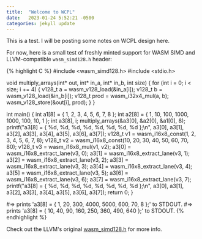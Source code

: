 ```yaml
---
title:  "Welcome to WCPL"
date:   2023-01-24 5:52:21 -0500
categories: jekyll update
---
```


This is a test. I will be posting some notes on WCPL design here.

<!--more-->

For now, here is a small test of freshly minted support for WASM SIMD and 
LLVM-compatible `wasm_simd128.h` header:

{% highlight C %}
#include <wasm_simd128.h>
#include <stdio.h>

void multiply_arrays(int* out, int* in_a, int* in_b, int size) 
{
  for (int i = 0; i < size; i += 4) {
    v128_t a = wasm_v128_load(&in_a[i]);
    v128_t b = wasm_v128_load(&in_b[i]);
    v128_t prod = wasm_i32x4_mul(a, b);
    wasm_v128_store(&out[i], prod);
  }
}

int main()
{
  int a1[8] = { 1, 2, 3, 4, 5, 6, 7, 8 };
  int a2[8] = { 1, 10, 100, 1000, 1000, 100, 10, 1 };
  int a3[8], i;
  multiply_arrays(&a3[0], &a2[0], &a1[0], 8);
  printf("a3[8] = { %d, %d, %d, %d, %d, %d, %d, %d };\n", 
    a3[0], a3[1], a3[2], a3[3], a3[4], a3[5], a3[6], a3[7]);
  v128_t v1 = wasm_i16x8_const(1, 2, 3, 4, 5, 6, 7, 8);
  v128_t v2 = wasm_i16x8_const(10, 20, 30, 40, 50, 60, 70, 80);
  v128_t v3 = wasm_i16x8_mul(v1, v2);
  a3[0] = wasm_i16x8_extract_lane(v3, 0);
  a3[1] = wasm_i16x8_extract_lane(v3, 1);
  a3[2] = wasm_i16x8_extract_lane(v3, 2);
  a3[3] = wasm_i16x8_extract_lane(v3, 3);
  a3[4] = wasm_i16x8_extract_lane(v3, 4);
  a3[5] = wasm_i16x8_extract_lane(v3, 5);
  a3[6] = wasm_i16x8_extract_lane(v3, 6);
  a3[7] = wasm_i16x8_extract_lane(v3, 7);
  printf("a3[8] = { %d, %d, %d, %d, %d, %d, %d, %d };\n", 
    a3[0], a3[1], a3[2], a3[3], a3[4], a3[5], a3[6], a3[7]);
  return 0;
}

#=> prints 'a3[8] = { 1, 20, 300, 4000, 5000, 600, 70, 8 };' to STDOUT.
#=> prints 'a3[8] = { 10, 40, 90, 160, 250, 360, 490, 640 };' to STDOUT.
{% endhighlight %}

Check out the LLVM's original [wasm_simd128.h][wasm_simd128] for more info.

[wasm_simd128]: https://github.com/llvm/llvm-project/blob/main/clang/lib/Headers/wasm_simd128.h
